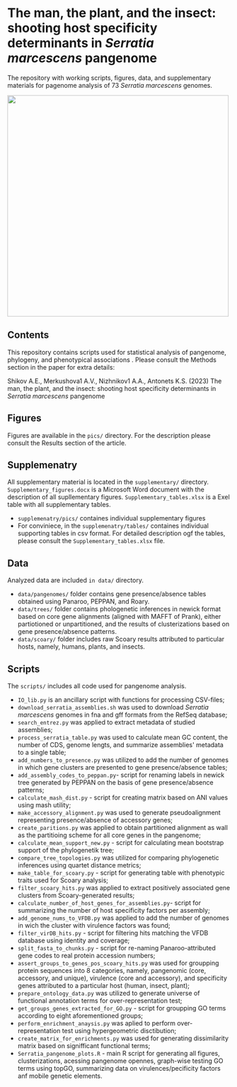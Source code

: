 # The man, the plant, and the insect: shooting host specificity determinants in <i>Serratia marcescens</i> pangenome
The repository with working scripts, figures, data, and supplementary materials for pagenome analysis of 73 <i>Serratia marcescens</i> genomes.

<img src="https://github.com/lab7arriam/Serratia_pangenome_2023/blob/main/pics/fig3.svg?sanitize=true" width="500" height="500">


## Contents 

This repository contains scripts used for statistical analysis of pangenome, phylogeny, and phenotypical associations . Please consult the Methods section in the paper for extra details:

Shikov A.E., Merkushova1 A.V., Nizhnikov1 A.A., Antonets K.S. (2023) The man, the plant, and the insect: shooting host specificity determinants in <i>Serratia marcescens</i> pangenome


## Figures
Figures are available in the `pics/` directory. For the description please consult the Results section of the article.

## Supplemenatry
All supplementary material is located in the `supplementary/` directory. 
`Supplementary_figures.docx` is a Microsoft Word document with the description of all supllementary figures.
`Supplementary_tables.xlsx` is a Exel table with all supplementary tables.

* `supplemenatry/pics/` containes individual supplementary figures
* For conviniece, in the `supplemenatry/tables/` containes individual supporting tables in csv format. For detailed description ogf the tables, please consult the `Supplementary_tables.xlsx` file.

## Data
Analyzed data are included `in data/` directory.

* `data/pangenomes/` folder contains gene presence/absence tables obtained using Panaroo, PEPPAN, and Roary.
* `data/trees/` folder contains phologenetic inferences in newick format based on core gene alignments (aligned with MAFFT of Prank), either partiotioned or unpartitioned, and the results of clusterizations based on gene presence/absence patterns.
* `data/scoary/` folder includes raw Scoary results attributed to particular hosts, namely, humans, plants, and insects.

## Scripts
The `scripts/` includes all code used for pangenome analysis.
* `IO_lib.py` is an ancillary script with functions for processing CSV-files;
* `download_serratia_assemblies.sh` was used to download  <i>Serratia marcescens</i> genomes in fna and gff formats from the RefSeq database;
* `search_entrez.py` was applied to extract metadata of studied assemblies;
* `process_serratia_table.py` was used to calculate mean GC content, the number of CDS, genome lengts, and summarize assemblies' metadata to a single table;
* `add_numbers_to_presence.py` was utilized to add the number of genomes in which gene clusters are presented to gene presence/absence tables;
* `add_assembly_codes_to_peppan.py`- script for renaming labels in newick tree generated by PEPPAN on the basis of gene presence/absence patterns;
* `calculate_mash_dist.py` - script for creating matrix based on ANI values using mash utility;
* `make_accessory_alignment.py` was used to generate pseudoalignment representing presence/absence of accessory genes;
* `create_paritions.py` was applied to obtain partitioned alignment as wall as the partitioing scheme for all core genes in the pangenome;
* `calculate_mean_support_new.py` - script for calculating mean bootstrap support of the phylogenetik tree;
* `compare_tree_topologies.py` was utilized for comparing phylogenetic inferences using quartet distance metrics;
* `make_table_for_scoary.py` - script for generating table with phenotypic traits used for Scoary analysis;
* `filter_scoary_hits.py` was applied to extract positively associated gene clusters from Scoary-generated results;
* `calculate_number_of_host_genes_for_assemblies.py`- script for summarizing the number of host specificity factors per assembly;
* `add_genome_nums_to_VFDB.py` was applied to add the number of genomes in wich the cluster with virulence factors was found;
* `filter_virDB_hits.py` - script for filtering hits matching the VFDB database using identity and coverage;
* `split_fasta_to_chunks.py` - script for re-naming Panaroo-attributed gene codes to real protein accession numbers;
* `assert_groups_to_genes_pos_scoary_hits.py` was used for groupping protein sequences into 8 categories, namely, pangenomic (core, accessory, and unique), virulence (core and accessory), and specificity genes attributed to a particular host (human, insect, plant);
* `prepare_ontology_data.py` was utilized to generate universe of functional annotation terms for over-representation test;
* `get_groups_genes_extracted_for_GO.py` - script for groupping GO terms according to eight aforementioned groups;
* `perform_enrichment_anaysis.py` was aplied to perform over-representation test using hypergeometric disctibution;
* `create_matrix_for_enrichments.py` was used for generating dissimilarity matrix based on signifficant functional terms;
* `Serratia_pangenome_plots.R` - main R script for generating all figures, clusterizations, acessing pangenome opennes, graph-wise testing GO terms using topGO, summarizing data on virulences/pecificity factors anf mobile genetic elements.

